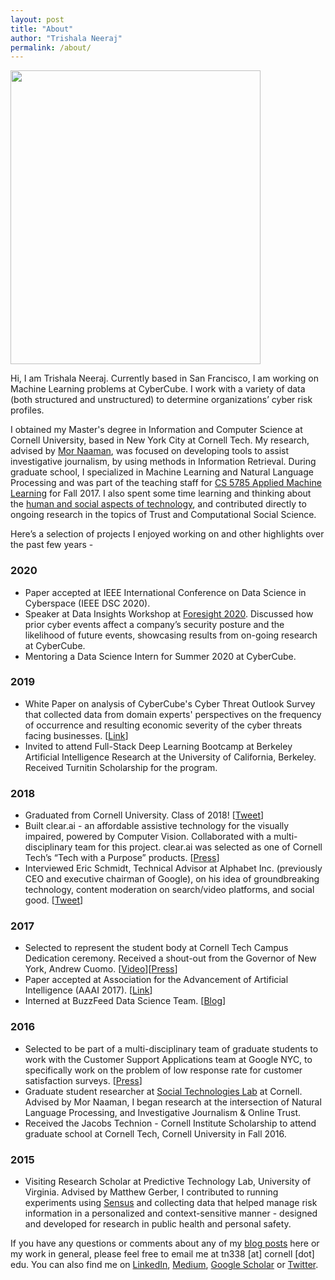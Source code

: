 ```yaml
---
layout: post
title: "About"
author: "Trishala Neeraj"
permalink: /about/
---
```


<img src="https://drive.google.com/uc?export=&id=1tAWkghLNpClRCUtIfwMgXBdVscEMrwsK" width="400" height="470" /> 

Hi, I am Trishala Neeraj. Currently based in San Francisco, I am working on Machine Learning problems at CyberCube. I work with a variety of data (both structured and unstructured) to determine organizations’ cyber risk profiles. 

I obtained my Master's degree in Information and Computer Science at Cornell University, based in New York City at Cornell Tech. My research, advised by [Mor Naaman](https://people.jacobs.cornell.edu/mor/), was focused on developing tools to assist investigative journalism, by using methods in Information Retrieval. During graduate school, I specialized in Machine Learning and Natural Language Processing and was part of the teaching staff for [CS 5785 Applied Machine Learning](https://cornelltech.github.io/cs5785-fall-2017/index.html) for Fall 2017. I also spent some time learning and thinking about the [human and social aspects of technology](https://medium.com/p/66120ec11854#f79f), and contributed directly to ongoing research in the topics of Trust and Computational Social Science.

Here’s a selection of projects I enjoyed working on and other highlights over the past few years - 

### 2020
* Paper accepted at IEEE International Conference on Data Science in Cyberspace (IEEE DSC 2020).
* Speaker at Data Insights Workshop at [Foresight 2020](https://insights.cybcube.com/foresight-2020-virtual-reality). Discussed how prior cyber events affect a company’s security posture and the likelihood of future events, showcasing results from on-going research at CyberCube.
* Mentoring a Data Science Intern for Summer 2020 at CyberCube.

### 2019
* White Paper on analysis of CyberCube's Cyber Threat Outlook Survey that collected data from domain experts' perspectives on the frequency of occurrence and resulting economic severity of the cyber threats facing businesses. [[Link](
https://insights.cybcube.com/post/102fqdw/cyber-security-professionals-unveil-heightened-concerns-around-cascading-impacts)] 
* Invited to attend Full-Stack Deep Learning Bootcamp at Berkeley Artificial Intelligence Research at the University of California, Berkeley. Received Turnitin Scholarship for the program.

### 2018
* Graduated from Cornell University. Class of 2018! [[Tweet](https://twitter.com/CornellInfoSci/status/1000490385699991552)]
* Built clear.ai - an affordable assistive technology for the visually impaired, powered by Computer Vision. Collaborated with a multi-disciplinary team for this project. clear.ai was selected as one of Cornell Tech’s “Tech with a Purpose” products. [[Press](https://tech.cornell.edu/news/video-tech-with-a-purpose/)]
* Interviewed Eric Schmidt, Technical Advisor at Alphabet Inc. (previously CEO and executive chairman of Google), on his idea of groundbreaking technology, content moderation on search/video platforms, and social good. [[Tweet](https://twitter.com/trishalaneeraj/status/969640286132559877)]

### 2017
* Selected to represent the student body at Cornell Tech Campus Dedication ceremony. Received a shout-out from the Governor of New York, Andrew Cuomo. [[Video](https://www.youtube.com/watch?v=sDlt4AIKJjw&feature=youtu.be)][[Press](https://www.governor.ny.gov/news/video-photos-rush-transcript-governor-cuomo-delivers-remarks-ribbon-cutting-cornell-tech-campus)]
* Paper accepted at Association for the Advancement of Artificial Intelligence (AAAI 2017). [[Link](https://www.aaai.org/ocs/index.php/ICWSM/ICWSM17/paper/view/15630/14864)]
* Interned at BuzzFeed Data Science Team. [[Blog](https://tech.buzzfeed.com/how-we-tagged-14-000-buzzfeed-quizzes-using-k-means-clustering-95fc46bc6daf)]

### 2016
* Selected to be part of a multi-disciplinary team of graduate students to work with the Customer Support Applications team at Google NYC, to specifically work on the problem of low response rate for customer satisfaction surveys. [[Press](https://tech.cornell.edu/news/product-challenge-google-cio/)]
* Graduate student researcher at [Social Technologies Lab](https://s.tech.cornell.edu/) at Cornell. Advised by Mor Naaman, I began research at the intersection of Natural Language Processing, and Investigative Journalism & Online Trust.
* Received the Jacobs Technion - Cornell Institute Scholarship to attend graduate school at Cornell Tech, Cornell University in Fall 2016.


### 2015
* Visiting Research Scholar at Predictive Technology Lab, University of Virginia. Advised by Matthew Gerber, I contributed to running experiments using [Sensus](https://predictive-technology-laboratory.github.io/sensus/) and collecting data that helped manage risk information in a personalized and context-sensitive manner - designed and developed for research in public health and personal safety.


If you have any questions or comments about any of my [blog posts](http://trishalaneeraj.github.io/) here or my work in general, please feel free to email me at tn338 [at] cornell [dot] edu. You can also find me on [LinkedIn](https://www.linkedin.com/in/trishalaneeraj/), [Medium](https://medium.com/@tn338), [Google Scholar](https://scholar.google.com/citations?user=X2lSWUQAAAAJ&hl=en) or [Twitter](https://twitter.com/trishalaneeraj).
